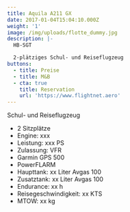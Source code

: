 ```yaml
---
title: Aquila A211 GX
date: 2017-01-04T15:04:10.000Z
weight: '1'
image: /img/uploads/flotte_dummy.jpg
description: |-
  HB-SGT

  2-plätziges Schul- und Reiseflugzeug
buttons:
  - title: Preise
  - title: M&B
  - cta: true
    title: Reservation
    url: 'https://www.flightnet.aero'
---
```

Schul- und Reiseflugzeug

* 2 Sitzplätze
* Engine: xxx
* Leistung: xxx PS
* Zulassung: VFR
* Garmin GPS 500
* PowerFLARM
* Haupttank: xx Liter Avgas 100
* Zusatztank: xx Liter Avgas 100
* Endurance: xx h
* Reisegeschwindigkeit: xx KTS
* MTOW: xx kg

